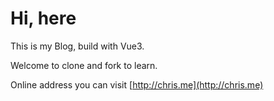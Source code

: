 # Hi, here

This is my Blog, build with Vue3.

Welcome to clone and fork to learn.

Online address you can visit [http://chris.me](http://chris.me)
